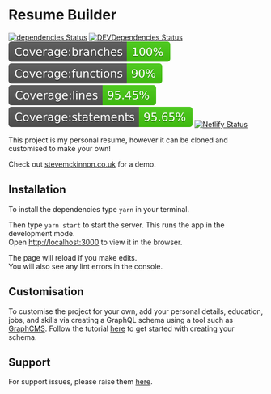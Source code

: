 # Resume Builder

[![dependencies Status](https://david-dm.org/stevenmckinnon/resume/status.svg)](https://david-dm.org/stevenmckinnon/resume) [![DEVDependencies Status](https://david-dm.org/stevenmckinnon/resume/DEV-status.svg)](https://david-dm.org/stevenmckinnon/resume?type=DEV)<br />
![bade-branches](./coverage/badge-branches.svg)&nbsp;![badge-functions](./coverage/badge-functions.svg)&nbsp;![badge-lines](./coverage/badge-lines.svg)&nbsp;![badge-statements](./coverage/badge-statements.svg)&nbsp;[![Netlify Status](https://api.netlify.com/api/v1/badges/cda25556-a683-4822-8169-e368450049ea/deploy-status)](https://app.netlify.com/sites/stevemckinnon/deploys)

This project is my personal resume, however it can be cloned and customised to make your own!

Check out [stevemckinnon.co.uk](http://stevemckinnon.co.uk) for a demo. 

## Installation

To install the dependencies type `yarn` in your terminal.

Then type `yarn start` to start the server. This runs the app in the development mode.<br>
Open [http://localhost:3000](http://localhost:3000) to view it in the browser.

The page will reload if you make edits.<br>
You will also see any lint errors in the console.

## Customisation

To customise the project for your own, add your personal details, education, jobs, and skills via creating a GraphQL schema using a tool such as [GraphCMS](https://graphcms.com). Follow the tutorial [here](https://docs.graphcms.com) to get started with creating your schema.

## Support

For support issues, please raise them [here](https://github.com/stevenmckinnon/resume/issues).

